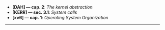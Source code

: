 - **[DAH] — cap. 2**: _The kernel abstraction_
- **[KERR] — sec. 3.1**: _System calls_
- **[xv6] — cap. 1**: _Operating System Organization_

-----------------------------------
